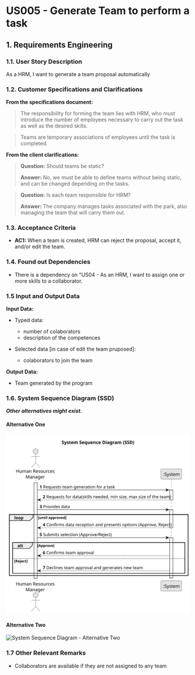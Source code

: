 # US005 - Generate Team to perform a task


## 1. Requirements Engineering

### 1.1. User Story Description

As a HRM, I want to generate a team proposal automatically

### 1.2. Customer Specifications and Clarifications 

**From the specifications document:**

>	The responsibility for forming the team lies with HRM, who must introduce the number of employees   necessary to carry out the task as well as the desired skills.

>	Teams are temporary associations of employees until the task is completed.


**From the client clarifications:**


> **Question:** Should teams be static?
>
> **Answer:** No, we must be able to define teams without being static, and can be changed depending on the tasks.

> **Question:** Is each team responsible for HRM?
>
> **Answer:** The company manages tasks associated with the park, also managing the team that will carry them out.


### 1.3. Acceptance Criteria

* **AC1:** When a team is created, HRM can reject the proposal, accept it, and/or edit the team.

### 1.4. Found out Dependencies

* There is a dependency on "US04 - As an HRM, I want to assign one or more skills to a collaborator.

### 1.5 Input and Output Data

**Input Data:**

* Typed data:
    * number of colaborators
    * description of the competences
	
* Selected data [in case of edit the team pruposed]:
    * colaborators to join the team

**Output Data:**

* Team generated by the program


### 1.6. System Sequence Diagram (SSD)

**_Other alternatives might exist._**

#### Alternative One

![System Sequence Diagram - Alternative One](svg/us005-system-sequence-diagram.svg)

#### Alternative Two

![System Sequence Diagram - Alternative Two](svg/us006-system-sequence-diagram-alternative-two.svg)

### 1.7 Other Relevant Remarks

* Collaborators are available if they are not assigned to any team